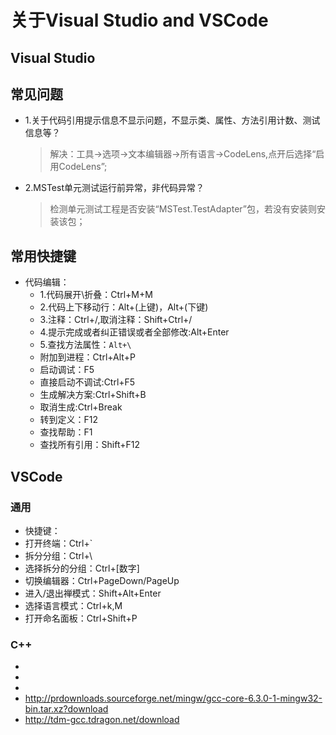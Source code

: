 # 关于Visual Studio and VSCode

## Visual Studio

## 常见问题

- 1.关于代码引用提示信息不显示问题，不显示类、属性、方法引用计数、测试信息等？
  > 解决：工具->选项->文本编辑器->所有语言->CodeLens,点开后选择“启用CodeLens”;
- 2.MSTest单元测试运行前异常，非代码异常？
  > 检测单元测试工程是否安装“MSTest.TestAdapter”包，若没有安装则安装该包；

## 常用快捷键

- 代码编辑：
  - 1.代码展开\折叠：Ctrl+M+M
  - 2.代码上下移动行：Alt+(上键)，Alt+(下键)
  - 3.注释：Ctrl+/,取消注释：Shift+Ctrl+/
  - 4.提示完成或者纠正错误或者全部修改:Alt+Enter
  - 5.查找方法属性：`Alt+\`
  - 附加到进程：Ctrl+Alt+P
  - 启动调试：F5
  - 直接启动不调试:Ctrl+F5
  - 生成解决方案:Ctrl+Shift+B
  - 取消生成:Ctrl+Break
  - 转到定义：F12
  - 查找帮助：F1
  - 查找所有引用：Shift+F12

## VSCode

### 通用

- 快捷键：
- 打开终端：Ctrl+`
- 拆分分组：Ctrl+\
- 选择拆分的分组：Ctrl+[数字]
- 切换编辑器：Ctrl+PageDown/PageUp
- 进入/退出禅模式：Shift+Alt+Enter
- 选择语言模式：Ctrl+k,M
- 打开命名面板：Ctrl+Shift+P

### C++

- [](https://blog.csdn.net/c_duoduo/article/details/51615381)
- [](https://blog.csdn.net/LK274857347/article/details/83068498)
- [](https://www.cnblogs.com/qcssmd/p/5302052.html)
- http://prdownloads.sourceforge.net/mingw/gcc-core-6.3.0-1-mingw32-bin.tar.xz?download
- http://tdm-gcc.tdragon.net/download
